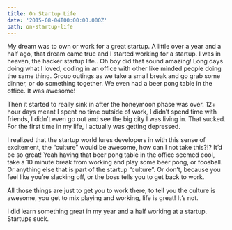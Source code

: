 ```yaml
---
title: On Startup Life
date: '2015-08-04T00:00:00.000Z'
path: on-startup-life
---
```


My dream was to own or work for a great startup. A little over a year and a half ago, that dream came true and I started working for a startup. I was in heaven, the hacker startup life.. Oh boy did that sound amazing! Long days doing what I loved, coding in an office with other like minded people doing the same thing. Group outings as we take a small break and go grab some dinner, or do something together. We even had a beer pong table in the office. It was awesome!

Then it started to really sink in after the honeymoon phase was over. 12+ hour days meant I spent no time outside of work, I didn’t spend time with friends, I didn’t even go out and see the big city I was living in. That sucked. For the first time in my life, I actually was getting depressed.

I realized that the startup world lures developers in with this sense of excitement, the “culture” would be awesome, how can I not take this?!? It’d be so great! Yeah having that beer pong table in the office seemed cool, take a 10 minute break from working and play some beer pong, or foosball. Or anything else that is part of the startup “culture”. Or don’t, because you feel like you’re slacking off, or the boss tells you to get back to work.

All those things are just to get you to work there, to tell you the culture is awesome, you get to mix playing and working, life is great! It’s not.

I did learn something great in my year and a half working at a startup. Startups suck.

